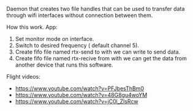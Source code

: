 Daemon that creates two file handles that can be used to transfer data through wifi interfaces without connection between them.

How this work. App:

1. Set monitor mode on interface.
2. Switch to desired frequency ( default channel 5).
3. Create fifo file named rtx-send to with we can write to send data.
4. Create fifo file named rtx-recive from with we can get the data from another device that runs this software.

Flight videos:
* https://www.youtube.com/watch?v=PFJbesThBm0
* https://www.youtube.com/watch?v=48G8gu4woYM
* https://www.youtube.com/watch?v=jC0l_ZlsRcw
